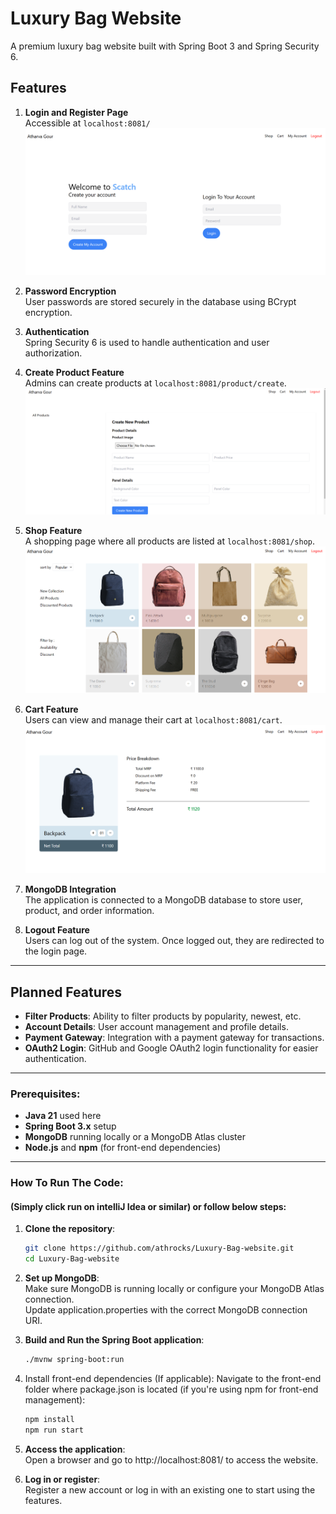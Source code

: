 # Luxury Bag Website

A premium luxury bag website built with Spring Boot 3 and Spring Security 6.

## Features

1. **Login and Register Page**  
   Accessible at `localhost:8081/`  
   ![Login and Register](src/main/resources/static/images/indexPage.png)  

2. **Password Encryption**  
   User passwords are stored securely in the database using BCrypt encryption.  

3. **Authentication**  
   Spring Security 6 is used to handle authentication and user authorization.  

4. **Create Product Feature**  
   Admins can create products at `localhost:8081/product/create`.  
   ![Create Product](src/main/resources/static/images/CreateProductPage.png)  

5. **Shop Feature**  
   A shopping page where all products are listed at `localhost:8081/shop`.  
   ![Shop](src/main/resources/static/images/ShopPage.png)  

6. **Cart Feature**  
   Users can view and manage their cart at `localhost:8081/cart`.  
   ![Cart](/src/main/resources/static/images/CartPage.png)

7. **MongoDB Integration**  
   The application is connected to a MongoDB database to store user, product, and order information.

8. **Logout Feature**    
   Users can log out of the system. Once logged out, they are redirected to the login page.

---

## Planned Features

- **Filter Products**: Ability to filter products by popularity, newest, etc.
- **Account Details**: User account management and profile details.
- **Payment Gateway**: Integration with a payment gateway for transactions.
- **OAuth2 Login**: GitHub and Google OAuth2 login functionality for easier authentication.

---

### Prerequisites:
- **Java 21** used here
- **Spring Boot 3.x** setup
- **MongoDB** running locally or a MongoDB Atlas cluster
- **Node.js** and **npm** (for front-end dependencies)

---

### How To Run The Code:  
#### (Simply click run on intelliJ Idea or similar) or follow below steps:

1. **Clone the repository**:  
   ```bash
   git clone https://github.com/athrocks/Luxury-Bag-website.git
   cd Luxury-Bag-website
   ```
2. **Set up MongoDB**:  
   Make sure MongoDB is running locally or configure your MongoDB Atlas connection.  
   Update application.properties with the correct MongoDB connection URI.  
3. **Build and Run the Spring Boot application**:
   ```bash
   ./mvnw spring-boot:run
   ```
4. Install front-end dependencies (If applicable): Navigate to the front-end folder where package.json is located (if you're using npm for front-end management):  

   ```bash
   npm install
   npm run start
   ```
5. **Access the application**:  
   Open a browser and go to http://localhost:8081/ to access the website.

6. **Log in or register**:   
Register a new account or log in with an existing one to start using the features.

